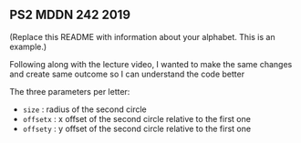 ## PS2 MDDN 242 2019

(Replace this README with information about your alphabet. This is an example.)

Following along with the lecture video, I wanted to make the same changes and create same outcome so I can understand the code better

The three parameters per letter:
  * `size` : radius of the second circle
  * `offsetx` : x offset of the second circle relative to the first one
  * `offsety` : y offset of the second circle relative to the first one

